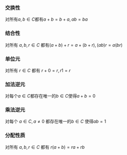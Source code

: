 

### 交换性
对所有$a,b\in C$都有$a+b=b+a,ab=ba$

### 结合性 
对所有 $a,b,r\in C$ 都有$(a+b)+r=a+(b+r),(ab)r=a(br)$

### 单位元
对所有 $r\in C$ 都有 $r+0=r,r1=r$

### 加法逆元
对每个$a\in C$都存在唯一的$b\in C$使得$a+b=0$

### 乘法逆元
对每个 $a\in C,a\neq 0$ 都存在唯一的$b\in C$ 使得$ab=1$

### 分配性质
对所有 $a,b,r\in C$ 都有 $r(a+b)=ra+rb$


